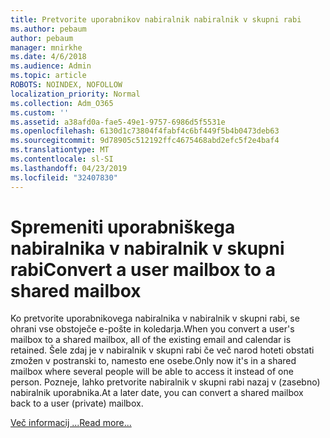 ```yaml
---
title: Pretvorite uporabnikov nabiralnik nabiralnik v skupni rabi
ms.author: pebaum
author: pebaum
manager: mnirkhe
ms.date: 4/6/2018
ms.audience: Admin
ms.topic: article
ROBOTS: NOINDEX, NOFOLLOW
localization_priority: Normal
ms.collection: Adm_O365
ms.custom: ''
ms.assetid: a38afd0a-fae5-49e1-9757-6986d5f5531e
ms.openlocfilehash: 6130d1c73804f4fabf4c6bf449f5b4b0473deb63
ms.sourcegitcommit: 9d78905c512192ffc4675468abd2efc5f2e4baf4
ms.translationtype: MT
ms.contentlocale: sl-SI
ms.lasthandoff: 04/23/2019
ms.locfileid: "32407830"
---
```

# <a name="convert-a-user-mailbox-to-a-shared-mailbox"></a><span data-ttu-id="4c999-102">Spremeniti uporabniškega nabiralnika v nabiralnik v skupni rabi</span><span class="sxs-lookup"><span data-stu-id="4c999-102">Convert a user mailbox to a shared mailbox</span></span>

<span data-ttu-id="4c999-103">Ko pretvorite uporabnikovega nabiralnika v nabiralnik v skupni rabi, se ohrani vse obstoječe e-pošte in koledarja.</span><span class="sxs-lookup"><span data-stu-id="4c999-103">When you convert a user's mailbox to a shared mailbox, all of the existing email and calendar is retained.</span></span> <span data-ttu-id="4c999-104">Šele zdaj je v nabiralnik v skupni rabi če več narod hoteti obstati zmožen v postranski to, namesto ene osebe.</span><span class="sxs-lookup"><span data-stu-id="4c999-104">Only now it's in a shared mailbox where several people will be able to access it instead of one person.</span></span> <span data-ttu-id="4c999-105">Pozneje, lahko pretvorite nabiralnik v skupni rabi nazaj v (zasebno) nabiralnik uporabnika.</span><span class="sxs-lookup"><span data-stu-id="4c999-105">At a later date, you can convert a shared mailbox back to a user (private) mailbox.</span></span>
  
[<span data-ttu-id="4c999-106">Več informacij ...</span><span class="sxs-lookup"><span data-stu-id="4c999-106">Read more...</span></span>](https://support.office.com/article/2e122487-e1f5-4f26-ba41-5689249d93ba)
  

